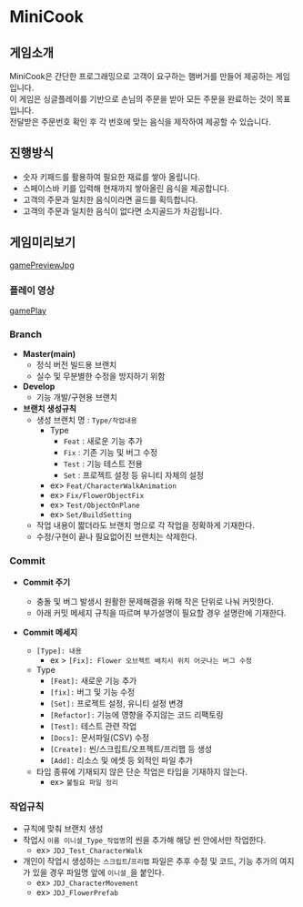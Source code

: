 # MiniCook

## 게임소개

MiniCook은 간단한 프로그래밍으로 고객이 요구하는 햄버거를 만들어 제공하는 게임입니다.<br>
이 게임은 싱글플레이를 기반으로 손님의 주문을 받아 모든 주문을 완료하는 것이 목표입니다.<br>
전달받은 주문번호 확인 후 각 번호에 맞는 음식을 제작하여 제공할 수 있습니다.

## 진행방식
 - 숫자 키패드를 활용하여 필요한 재료를 쌓아 올립니다.
 - 스페이스바 키를 입력해 현재까지 쌓아올린 음식을 제공합니다.
 - 고객의 주문과 일치한 음식이라면 골드를 획득합니다.
 - 고객의 주문과 일치한 음식이 없다면 소지골드가 차감됩니다.

## 게임미리보기

[gamePreviewJpg](./Images/GamePreviewImage.jpg)

### 플레이 영상
[gamePlay](./Images/GamePlay.gif)

### Branch
- **Master(main)**
  - 정식 버전 빌드용 브랜치
  - 실수 및 무분별한 수정을 방지하기 위함
- **Develop**
  - 기능 개발/구현용 브랜치
- **브랜치 생성규칙**
  - 생성 브랜치 명 : `Type/작업내용`
    - Type
      - `Feat` : 새로운 기능 추가
      - `Fix` : 기존 기능 및 버그 수정
      - `Test` : 기능 테스트 전용
      - `Set` : 프로젝트 설정 등 유니티 자체의 설정
    - ex> `Feat/CharacterWalkAnimation`
    - ex> `Fix/FlowerObjectFix`
    - ex> `Test/ObjectOnPlane`
    - ex> `Set/BuildSetting`
  - 작업 내용이 짧더라도 브랜치 명으로 각 작업을 정확하게 기재한다.
  - 수정/구현이 끝나 필요없어진 브랜치는 삭제한다.

###  Commit
 - **Commit 주기**
   - 충돌 및 버그 발생시 원활한 문제해결을 위해 작은 단위로 나눠 커밋한다.
   - 아래 커밋 메세지 규칙을 따르며 부가설명이 필요할 경우 설명란에 기재한다.

 - **Commit 메세지**
   - `[Type]: 내용`
     - ex > `[Fix]: Flower 오브젝트 배치시 위치 어긋나는 버그 수정`
   - Type
     - `[Feat]:` 새로운 기능 추가
     - `[fix]:` 버그 및 기능 수정
     - `[Set]:` 프로젝트 설정, 유니티 설정 변경
     - `[Refactor]:` 기능에 영향을 주지않는 코드 리팩토링
     - `[Test]:` 테스트 관련 작업
     - `[Docs]:` 문서파일(CSV) 수정
     - `[Create]:` 씬/스크립트/오프젝트/프리팹 등 생성
     - `[Add]:` 리소스 및 에셋 등 외적인 파일 추가
    - 타입 종류에 기재되지 않은 단순 작업은 타입을 기재하지 않는다.
      - ex> `불필요 파일 정리`
  
### 작업규칙
- 규칙에 맞춰 브랜치 생성
- 작업시 `이름 이니셜_Type_작업명`의 씬을 추가해 해당 씬 안에서만 작업한다.
  - ex> `JDJ_Test_CharacterWalk`
- 개인이 작업시 생성하는 `스크립트`/`프리팹` 파일은 추후 수정 및 코드, 기능 추가의 여지가 있을 경우 파일명 앞에 `이니셜_`을 붙인다.
  - ex> `JDJ_CharacterMovement`
  - ex> `JDJ_FlowerPrefab`
